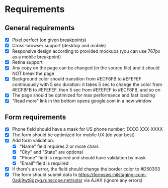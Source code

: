 # Requirements

## General requirements

- [x] Pixel perfect (on given breakpoints)
- [x] Cross-browser support (desktop and mobile)
- [x] Responsive design according to provided mockups (you can use 767px as a mobile breakpoint)
- [x] Retina support
- [x] Any copy on the page can be changed (in the source file) and it should NOT break the page
- [x] Background color should transition from #ECF8FB to #EFEFEF continuously with 5 sec duration: it takes 5 sec to change the color from #ECF8FB to #EFEFEF, then 5 sec from #EFEFEF to #ECF8FB, and so on
- [x] The page should be optimized for max performance and fast loading
- [x] "Read more" link in the bottom opens google.com in a new window

## Form requirements

- [x] Phone field should have a mask for US phone number: (XXX) XXX-XXXX
- [x] The form should be optimized for mobile UX (do your best)
- [x] Add form validation:
  - [x] "Name" field requires 2 or more chars
  - [x] "City" and "State" are optional
  - [x] "Phone" field is required and should have validation by mask
  - [x] "Email" field is required
- [x] If there's an error, the field should change the border color to #D50303
- [x] The form should submit data to https://formsws-hilstaging-com-0adj9wt8gzyq.runscope.net/solar via AJAX (ignore any errors)
